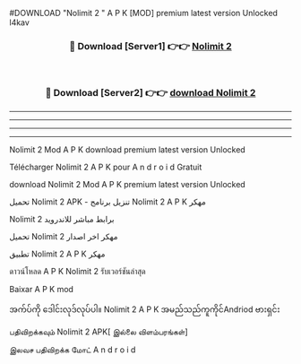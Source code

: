 #DOWNLOAD "Nolimit 2 " A P K [MOD] premium latest version Unlocked l4kav 



<div align="center">

<h3>🔴 Download [Server1] 👉👉 <a href="https://apkdownload12.web.app/?title=Nolimit 2 ">Nolimit 2  </a></h3><br>

<h3>🔴 Download [Server2] 👉👉 <a href="https://apkdownload12.web.app/?title=Nolimit 2 ">download Nolimit 2  </a></h3>
</div>


----------------------------------------------------------

----------------------------------------------------------

----------------------------------------------------------

----------------------------------------------------------


Nolimit 2  Mod A P K download premium latest version Unlocked

Télécharger  Nolimit 2  A P K pour A n d r o i d Gratuit

download Nolimit 2  Mod A P K premium latest version Unlocked

تحميل Nolimit 2  APK - تنزيل برنامج Nolimit 2  A P K مهكر

Nolimit 2  برابط مباشر للاندرويد

تحميل Nolimit 2  مهكر اخر اصدار

تطبيق Nolimit 2  A P K مهكر

ดาวน์โหลด A P K Nolimit 2  รับเวอร์ชันล่าสุด

Baixar A P K mod

အက်ပ်ကို ဒေါင်းလုဒ်လုပ်ပါ။ Nolimit 2  A P K အမည်သည်ကူကိုင်Andriod ဗားရှင်း

பதிவிறக்கவும் Nolimit 2  APK[ இல்லை விளம்பரங்கள்] 
 
இலவச பதிவிறக்க மோட் A n d r o i d



